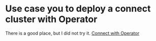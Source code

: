 # Use case you to deploy a connect cluster with Operator
There is a good place, but I did not try it.
[Connect with Operator](https://github.com/alecpowell18/kube-connect-to-ccloud/tree/master/confluent-operator)
